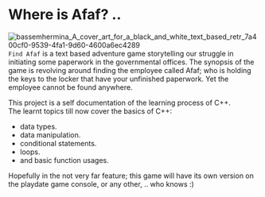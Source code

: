 # Where is Afaf? ..
![bassemhermina_A_cover_art_for_a_black_and_white_text_based_retr_7a400cf0-9539-4fa1-9d60-4600a6ec4289](https://github.com/mostnegm/find-afaf/assets/23088046/f9d42dc2-c353-4ff6-9ec9-98c798d25504)
`Find Afaf` is a text based adventure game storytelling our struggle in initiating some paperwork in the governmental offices.
The synopsis of the game is revolving around finding the employee called Afaf; who is holding the keys to the locker that have your unfinished paperwork. Yet the employee cannot be found anywhere.

This project is a self documentation of the learning process of C++. \
The learnt topics till now cover the basics of C++:
- data types.
- data manipulation.
- conditional statements.
- loops.
- and basic function usages.

Hopefully in the not very far feature; this game will have its own version on the playdate game console, or any other, .. who knows :)
